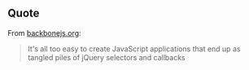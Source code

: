 
## Quote

From [backbonejs.org](http://backbonejs.org/):

> It's all too easy to create JavaScript applications that end up as tangled
> piles of jQuery selectors and callbacks

